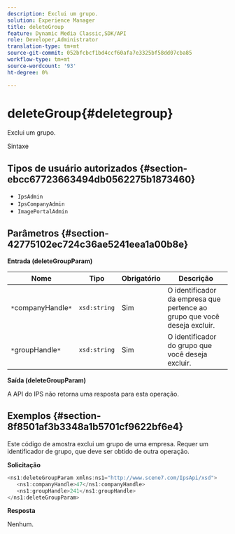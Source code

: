```yaml
---
description: Exclui um grupo.
solution: Experience Manager
title: deleteGroup
feature: Dynamic Media Classic,SDK/API
role: Developer,Administrator
translation-type: tm+mt
source-git-commit: 052bfcbcf1bd4ccf60afa7e3325bf58dd07cba85
workflow-type: tm+mt
source-wordcount: '93'
ht-degree: 0%

---
```



# deleteGroup{#deletegroup}

Exclui um grupo.

Sintaxe

## Tipos de usuário autorizados {#section-ebcc67723663494db0562275b1873460}

* `IpsAdmin`
* `IpsCompanyAdmin`
* `ImagePortalAdmin`

## Parâmetros {#section-42775102ec724c36ae5241eea1a00b8e}

**Entrada (deleteGroupParam)**

| Nome | Tipo | Obrigatório | Descrição |
|---|---|---|---|
| `*`companyHandle`*` | `xsd:string` | Sim | O identificador da empresa que pertence ao grupo que você deseja excluir. |
| `*`groupHandle`*` | `xsd:string` | Sim | O identificador do grupo que você deseja excluir. |

**Saída (deleteGroupParam)**

A API do IPS não retorna uma resposta para esta operação.

## Exemplos {#section-8f8501af3b3348a1b5701cf9622bf6e4}

Este código de amostra exclui um grupo de uma empresa. Requer um identificador de grupo, que deve ser obtido de outra operação.

**Solicitação**

```java
<ns1:deleteGroupParam xmlns:ns1="http://www.scene7.com/IpsApi/xsd">
   <ns1:companyHandle>47</ns1:companyHandle>
   <ns1:groupHandle>241</ns1:groupHandle>
</ns1:deleteGroupParam>
```

**Resposta**

Nenhum.
